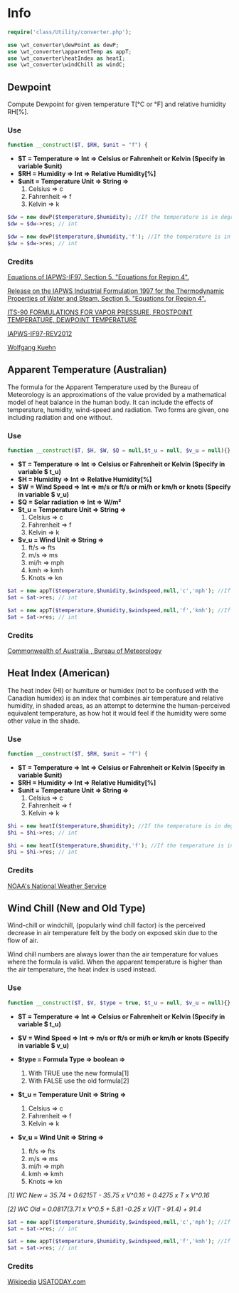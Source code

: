 
# Info 

```php
require('class/Utility/converter.php');

use \wt_converter\dewPoint as dewP;
use \wt_converter\apparentTemp as appT;
use \wt_converter\heatIndex as heatI;
use \wt_converter\windChill as windC;
```

## Dewpoint

Compute Dewpoint for given temperature T[°C or °F] and relative humidity RH[%].

### Use

```php
function __construct($T, $RH, $unit = "f") {
```
- **$T = Temperature => Int => Celsius or Fahrenheit or Kelvin (Specify in variable $unit)**
- **$RH = Humidity => Int => Relative Humidity[%]**
- **$unit = Temperature Unit => String =>**
	1. Celsius => c
	1. Fahrenheit => f
	1. Kelvin => k
    
```php
$dw = new dewP($temperature,$humidity); //If the temperature is in degrees Celsius.
$dw = $dw->res; // int

$dw = new dewP($temperature,$humidity,'f'); //If the temperature is in degrees Fahrenheit.
$dw = $dw->res; // int
```


### Credits

[Equations of IAPWS-IF97, Section 5. "Equations for Region 4".](https://github.com/Chak10/weather/blob/master/resources/IF97.pdf)

[Release on the IAPWS Industrial Formulation 1997 for the Thermodynamic Properties of Water and Steam, Section 5. "Equations for Region 4".](https://github.com/Chak10/weather/blob/master/resources/IF97.pdf)

[ITS-90 FORMULATIONS FOR VAPOR PRESSURE, FROSTPOINT TEMPERATURE, DEWPOINT TEMPERATURE](https://github.com/Chak10/weather/blob/master/resources/IT90.pdf)

[IAPWS-IF97-REV2012](https://github.com/Chak10/weather/blob/master/resources/IF97-Rev.pdf)

[Wolfgang Kuehn](http://www.decatur.de/javascript/dew/)

## Apparent Temperature (Australian)

The formula for the Apparent Temperature used by the Bureau of Meteorology is an approximations of the value provided by a mathematical model of heat balance in the human body. It can include the effects of temperature, humidity, wind-speed and radiation. Two forms are given, one including radiation and one without.

### Use

```php
function __construct($T, $H, $W, $Q = null,$t_u = null, $v_u = null){}
```

- **$T = Temperature => Int => Celsius or Fahrenheit or Kelvin (Specify in variable $ t_u)**
- **$H = Humidity => Int => Relative Humidity[%]**
- **$W = Wind Speed => Int => m/s or ft/s or mi/h or km/h or knots (Specify in variable $ v_u)**
- **$Q = Solar radiation => Int => W/m²**
- **$t_u = Temperature Unit => String =>**
	1. Celsius => c
	1. Fahrenheit => f
	1. Kelvin => k
- **$v_u = Wind Unit => String =>**
	1. ft/s => fts
	1. m/s => ms
	1. mi/h => mph
	1. kmh => kmh
	1. Knots => kn

```php
$at = new appT($temperature,$humidity,$windspeed,null,'c','mph'); //If the temperature is in degrees Celsius and wind speed is in mi/h.
$at = $at->res; // int

$at = new appT($temperature,$humidity,$windspeed,null,'f','kmh'); //If the temperature is in degrees Fahrenheit and wind speed is in km/h.
$at = $at->res; // int
```

### Credits

[Commonwealth of Australia , Bureau of Meteorology](http://www.bom.gov.au/info/thermal_stress/)

## Heat Index (American)

The heat index (HI) or humiture or humidex (not to be confused with the Canadian humidex) is an index that combines air temperature and relative humidity, in shaded areas, as an attempt to determine the human-perceived equivalent temperature, as how hot it would feel if the humidity were some other value in the shade.

### Use

```php
function __construct($T, $RH, $unit = "f") {
```

- **$T = Temperature => Int => Celsius or Fahrenheit or Kelvin (Specify in variable $unit)**
- **$RH = Humidity => Int => Relative Humidity[%]**
- **$unit = Temperature Unit => String =>**
	1. Celsius => c
	1. Fahrenheit => f
	1. Kelvin => k

```php
$hi = new heatI($temperature,$humidity); //If the temperature is in degrees Celsius.
$hi = $hi->res; // int

$hi = new heatI($temperature,$humidity,'f'); //If the temperature is in degrees Fahrenheit.
$hi = $hi->res; // int
```

### Credits

[NOAA's National Weather Service](http://www.wpc.ncep.noaa.gov/html/heatindex_equation.shtml)

## Wind Chill (New and Old Type)

Wind-chill or windchill, (popularly wind chill factor) is the perceived decrease in air temperature felt by the body on exposed skin due to the flow of air.

Wind chill numbers are always lower than the air temperature for values where the formula is valid. When the apparent temperature is higher than the air temperature, the heat index is used instead.

### Use

```php
function __construct($T, $V, $type = true, $t_u = null, $v_u = null){}
```
- **$T = Temperature => Int => Celsius or Fahrenheit or Kelvin (Specify in variable $ t_u)**

- **$V = Wind Speed => Int => m/s or ft/s or mi/h or km/h or knots (Specify in variable $ v_u)**

- **$type = Formula Type => boolean =>** 
	1. With TRUE use the new formula[1]
	1. With FALSE use the old formula[2]

- **$t_u = Temperature Unit => String =>**
	1. Celsius => c
	1. Fahrenheit => f
	1. Kelvin => k

- **$v_u = Wind Unit => String =>**
	1. ft/s => fts
	1. m/s => ms
	1. mi/h => mph
	1. kmh => kmh
	1. Knots => kn

_[1] WC New = 35.74 + 0.6215T - 35.75 x V^0.16 + 0.4275 x T x V^0.16_

_[2] WC Old = 0.0817(3.71 x V^0.5 + 5.81 -0.25 x V)(T - 91.4) + 91.4_

```php
$at = new appT($temperature,$humidity,$windspeed,null,'c','mph'); //If the temperature is in degrees Celsius and wind speed is in mi/h.
$at = $at->res; // int

$at = new appT($temperature,$humidity,$windspeed,null,'f','kmh'); //If the temperature is in degrees Fahrenheit and wind speed is in km/h.
$at = $at->res; // int
```

### Credits

[Wikipedia](https://en.wikipedia.org/wiki/Wind_chill)
[USATODAY.com](http://usatoday30.usatoday.com/weather/winter/windchill/wind-chill-formulas.htm)


